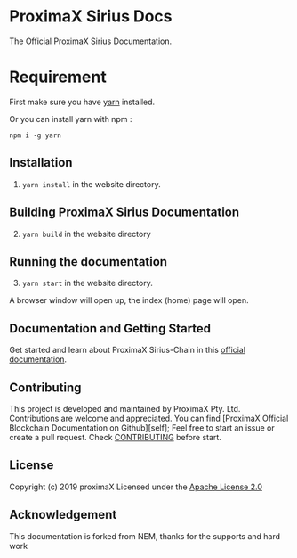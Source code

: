 # ProximaX Sirius Docs

The Official ProximaX Sirius Documentation.

# Requirement

First make sure you have [yarn](https://yarnpkg.com/en/docs/install) installed.

Or you can install yarn with npm :

```
npm i -g yarn
```

## Installation

1. `yarn install` in the website directory.

## Building ProximaX Sirius Documentation

2. `yarn build` in the website directory  

## Running the documentation

3. `yarn start` in the website directory.

A browser window will open up, the index (home) page will open.

## Documentation and Getting Started

Get started and learn about ProximaX Sirius-Chain in this [official documentation]().

## Contributing

This project is developed and maintained by ProximaX Pty. Ltd. Contributions are welcome and appreciated. You can find [ProximaX Official Blockchain Documentation on Github][self];
Feel free to start an issue or create a pull request. Check [CONTRIBUTING](CONTRIBUTING.md) before start.

## License

Copyright (c) 2019 proximaX
Licensed under the [Apache License 2.0](LICENSE)

## Acknowledgement

This documentation is forked from NEM, thanks for the supports and hard work
